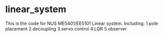 # linear_system
This is the code for NUS ME5401/EE5101 Linear system.
Including:
1.pole placement
2.decoupling
3.servo control
4.LQR
5.observer
